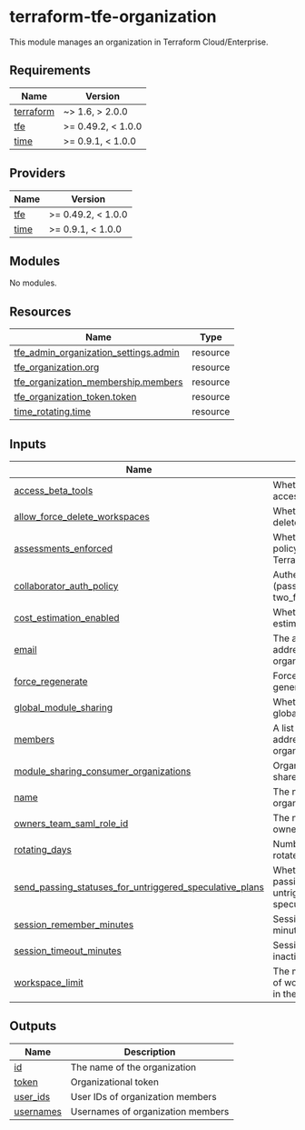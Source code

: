 # terraform-tfe-organization

This module manages an organization in Terraform Cloud/Enterprise.

<!-- BEGIN_TF_DOCS -->
## Requirements

| Name | Version |
|------|---------|
| <a name="requirement_terraform"></a> [terraform](#requirement\_terraform) | ~> 1.6, > 2.0.0 |
| <a name="requirement_tfe"></a> [tfe](#requirement\_tfe) | >= 0.49.2, < 1.0.0 |
| <a name="requirement_time"></a> [time](#requirement\_time) | >= 0.9.1, < 1.0.0 |

## Providers

| Name | Version |
|------|---------|
| <a name="provider_tfe"></a> [tfe](#provider\_tfe) | >= 0.49.2, < 1.0.0 |
| <a name="provider_time"></a> [time](#provider\_time) | >= 0.9.1, < 1.0.0 |

## Modules

No modules.

## Resources

| Name | Type |
|------|------|
| [tfe_admin_organization_settings.admin](https://registry.terraform.io/providers/hashicorp/tfe/latest/docs/resources/admin_organization_settings) | resource |
| [tfe_organization.org](https://registry.terraform.io/providers/hashicorp/tfe/latest/docs/resources/organization) | resource |
| [tfe_organization_membership.members](https://registry.terraform.io/providers/hashicorp/tfe/latest/docs/resources/organization_membership) | resource |
| [tfe_organization_token.token](https://registry.terraform.io/providers/hashicorp/tfe/latest/docs/resources/organization_token) | resource |
| [time_rotating.time](https://registry.terraform.io/providers/hashicorp/time/latest/docs/resources/rotating) | resource |

## Inputs

| Name | Description | Type | Default | Required |
|------|-------------|------|---------|:--------:|
| <a name="input_access_beta_tools"></a> [access\_beta\_tools](#input\_access\_beta\_tools) | Whether to allow access to beta tools | `bool` | `false` | no |
| <a name="input_allow_force_delete_workspaces"></a> [allow\_force\_delete\_workspaces](#input\_allow\_force\_delete\_workspaces) | Whether to allow force delete workspaces | `bool` | `false` | no |
| <a name="input_assessments_enforced"></a> [assessments\_enforced](#input\_assessments\_enforced) | Whether to enforce policy checks for Terraform runs | `bool` | `false` | no |
| <a name="input_collaborator_auth_policy"></a> [collaborator\_auth\_policy](#input\_collaborator\_auth\_policy) | Authentication policy (password or two\_factor\_mandatory) | `string` | `"password "` | no |
| <a name="input_cost_estimation_enabled"></a> [cost\_estimation\_enabled](#input\_cost\_estimation\_enabled) | Whether to allow cost estimation | `bool` | `false` | no |
| <a name="input_email"></a> [email](#input\_email) | The admin email address of the organization | `string` | n/a | yes |
| <a name="input_force_regenerate"></a> [force\_regenerate](#input\_force\_regenerate) | Forces new token generation | `bool` | `false` | no |
| <a name="input_global_module_sharing"></a> [global\_module\_sharing](#input\_global\_module\_sharing) | Whether to allow global module sharing | `bool` | `false` | no |
| <a name="input_members"></a> [members](#input\_members) | A list of email addresses of organization members | `list(string)` | `[]` | no |
| <a name="input_module_sharing_consumer_organizations"></a> [module\_sharing\_consumer\_organizations](#input\_module\_sharing\_consumer\_organizations) | Organization names to share modules with | `list(string)` | `[]` | no |
| <a name="input_name"></a> [name](#input\_name) | The name of the organization | `string` | n/a | yes |
| <a name="input_owners_team_saml_role_id"></a> [owners\_team\_saml\_role\_id](#input\_owners\_team\_saml\_role\_id) | The name of the owners team | `string` | `""` | no |
| <a name="input_rotating_days"></a> [rotating\_days](#input\_rotating\_days) | Number of days to rotate the token | `number` | `30` | no |
| <a name="input_send_passing_statuses_for_untriggered_speculative_plans"></a> [send\_passing\_statuses\_for\_untriggered\_speculative\_plans](#input\_send\_passing\_statuses\_for\_untriggered\_speculative\_plans) | Whether to send passing statuses for untriggered speculative plans | `bool` | `false` | no |
| <a name="input_session_remember_minutes"></a> [session\_remember\_minutes](#input\_session\_remember\_minutes) | Session expiration in minutes | `number` | `21600` | no |
| <a name="input_session_timeout_minutes"></a> [session\_timeout\_minutes](#input\_session\_timeout\_minutes) | Session timeout after inactivity in minutes | `number` | `21600` | no |
| <a name="input_workspace_limit"></a> [workspace\_limit](#input\_workspace\_limit) | The maximum number of workspaces allowed in the organization | `number` | `0` | no |

## Outputs

| Name | Description |
|------|-------------|
| <a name="output_id"></a> [id](#output\_id) | The name of the organization |
| <a name="output_token"></a> [token](#output\_token) | Organizational token |
| <a name="output_user_ids"></a> [user\_ids](#output\_user\_ids) | User IDs of organization members |
| <a name="output_usernames"></a> [usernames](#output\_usernames) | Usernames of organization members |
<!-- END_TF_DOCS -->